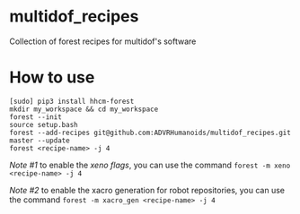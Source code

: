 # multidof_recipes
Collection of forest recipes for multidof's software

# How to use
```
[sudo] pip3 install hhcm-forest
mkdir my_workspace && cd my_workspace
forest --init
source setup.bash
forest --add-recipes git@github.com:ADVRHumanoids/multidof_recipes.git master --update
forest <recipe-name> -j 4 
```

*Note #1* to enable the *xeno flags*, you can use the command `forest -m xeno <recipe-name> -j 4`

*Note #2* to enable the xacro generation for robot repositories, you can use the command `forest -m xacro_gen <recipe-name> -j 4`
